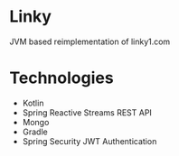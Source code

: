 # Linky

JVM based reimplementation of linky1.com

# Technologies

* Kotlin
* Spring Reactive Streams REST API
* Mongo
* Gradle
* Spring Security JWT Authentication
